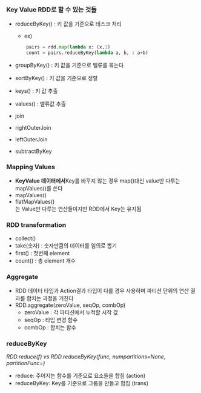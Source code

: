 ### Key Value RDD로 할 수 있는 것들
- reduceByKey() : 키 값을 기준으로 테스크 처리
    - ex)
    ```py
        pairs = rdd.map(lambda x: (x,1)
        count = pairs.reduceByKey(lambda a, b, : a+b)
    ```
- groupByKey() : 키 값을 기준으로 벨류를 묶는다
- sortByKey() : 키 값을 기준으로 정렬
- keys() : 키 값 추출
- values() : 벨류값 추출   


- join
- rightOuterJoin
- leftOuterJoin
- subtractByKey   



### Mapping Values
- **KeyValue 데이터에서**Key를 바꾸지 않는 경우 map()대신 value만 다루는 mapValues()를 쓴다
- mapValues()
- flatMapValues()   
는 Value만 다루는 연산들이지만 RDD에서 Key는 유지됨

### RDD transformation

- collect()
- take(숫자) : 숫자만큼의 데이터를 임의로 뽑기
- first() : 첫번째 element
- count() : 총 element 개수


### Aggregate
- RDD 데이터 타입과 Action결과 타입이 다를 경우 사용하며 파티션 단위의 연산 결과를 합치는 과정을 거친다
- RDD.aggregate(zeroValue, seqOp, combOp)
    - zeroValue : 각 파티션에서 누적할 시작 값
    - seqOp : 타입 변경 함수
    - combOp : 합치는 함수


### reduceByKey
*RDD.reduce(f) vs RDD.reduceByKey(func, numpartitions=None, partitionFunc=<function portable_hash>)*
- reduce: 주어지는 함수를 기준으로 요소들을 합침 (action)
- reduceByKey: Key를 기준으로 그룹을 만들고 합침 (trans)